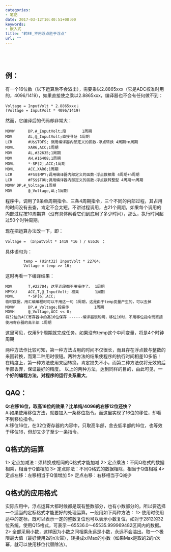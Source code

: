 ```yaml
---
categories:
- 笔记
date: 2017-03-12T10:40:51+08:00
keywords:
- 嵌入式
title: "转EE_不用浮点胜于浮点"
url: ""
---
```


<br/>
<br/>



## 例：

有一个16位数（以下运算后不会溢出），需要乘以2.8865xxx（它是ADC校准时用的，4096/1419），如果直接使之乘以2.8865xxx，编译器也不会有任何做不到：
```
Voltage = InputVolt * 2.8865xxx；
(Voltage = InputVolt * 4096/1419)
```

然而，它编译后的代码却非常大：
```
MOVW      DP,#_InputVolt;段       1周期
MOV       AL,@_InputVolt;直接寻址 1周期
LCR       #U$$TOFS; 调用编译器内部定义的函数-浮点转换 4周期+n周期
MOVL      XAR6,ACC;1周期
MOV       AL,#32635;1周期
MOV       AH,#16408;1周期
MOVL      *-SP[2],ACC;1周期
MOVL      ACC,XAR6;1周期
LCR       #FS$$MPY;调用编译器内部定义的函数-浮点数相乘 4周期+n周期
LCR       #FS$$TOU;调用编译器内部定义的函数-浮点数转整型 4周期+n周期
MOVW DP,#_Voltage;1周期
MOV       @_Voltage,AL;1周期
```
程序中，调用了9条单周期指令、三条4周期指令，三个不同的内部过程，其占用的时间没有去查，肯定不会太短。不讲过程调用，占21个周期，如果每个调用的内部过程按10周期算（没有具体察看它们到底用了多少时间），那么，执行时间超过50个时钟周期。


现在把运算办法改一下，即：
```
Voltage = （InputVolt * 1419 *16 ）/ 65536 ；
```
具体语句为：
```
        temp = (Uint32) InputVolt * 22704;
        Voltage = temp >> 16;
```

这时再看一下编译结果：
```
MOV       T,#22704; 这里连段都不用操作了。 1周期
MPYXU     ACC,T,@_InputVolt; 相乘       1周期
MOVL      *-SP[6],ACC;
临时数据，用汇编编程时可以不用这一句 1周期，这是由于temp变量产生的，可以去掉
MOVW      DP,#_Voltage;段操作           1周期
MOVH      @_Voltage,ACC << 0;
将32位的ACC寄存器中的高16位保存 ------编译器很聪明，移位16时，不用移位指令而直接使用寄存器的高半部 1周期
```

这里可见，仅用5个周期就完成任务。如果没有temp这个中间变量，将是4个时钟周期

两种方法作比较可知，第一种方法占用的时间不仅很长，而且存在浮点数与整数的来回转换，而第二种用时很短。两种方法的结果使程序的执行时间相差10多倍！   在精度上，第一种方法使用来回转换，肯定损失不小，而第二种方法仅将无效的后半部丢弃，保证最好的精度。
以上的两种方法，达到同样的目的，由此可见，**一个好的编程方法，对程序的运行关系重大**。

## QAQ：
**Q:右移16位，取高16位的效果？比单纯/4096的右移12位还快？**
<br/>
A:如果使用移位方法，就要加入一条移位指令。而这里实现了16位的移位，却看不到移位指令。
<br/>
A:移位16位，在32位寄存器的内容中，只取高半部，舍去低半部的16位，也等效于移位16，但却又少了至少一条指令。

## Q格式的运算
1> 定点加减法：须转换成相同的Q格式才能加减
2> 定点乘法：不同Q格式的数据相乘，相当于Q值相加
3> 定点除法：不同Q格式的数据相除，相当于Q值相减
4> 定点左移：左移相当于Q值增加
5> 定点右移：右移相当于Q减少
## Q格式的应用格式
实际应用中，浮点运算大都时候都是既有整数部分，也有小数部分的。所以要选择一个适当的定标格式才能更好的处理运算。一般用如下两种方法：
1> 使用时使用适中的定标，既可以表示一定的整数复位也可以表示小数复位，如对于2812的32位系统，使用Q15格式，可表示－65536.0～65535.999969482区间内的数据。
2> 全部采用小数，这样因为小数之间相乘永远是小数，永远不会溢出。取一个极限最大值（最好使用2的n次幂），转换成x/Max的小数（如果Max是取的2的n次幂，就可以使用移位代替除法）。

<br/>
<br/>